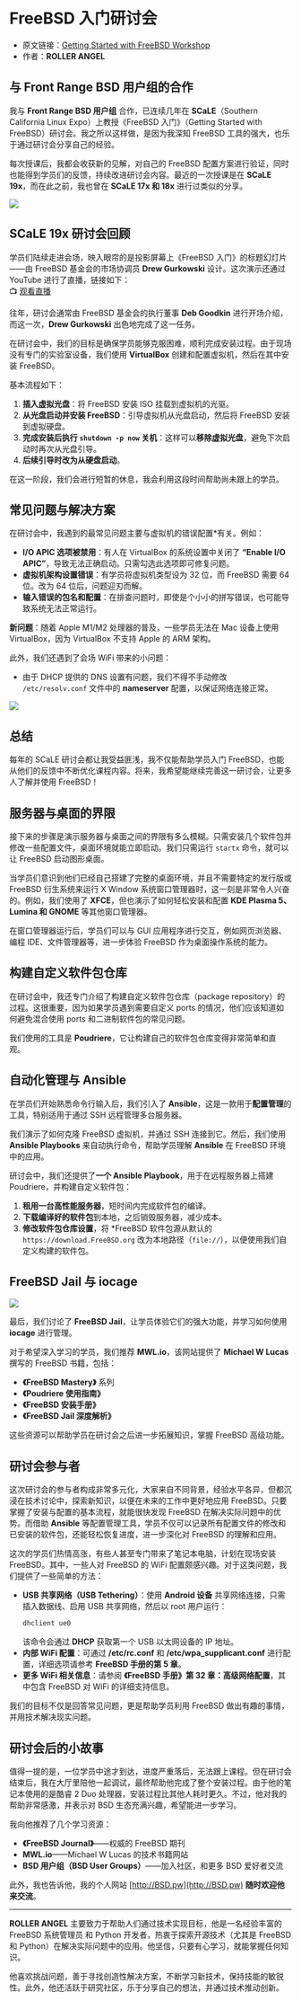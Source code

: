 # FreeBSD 入门研讨会

- 原文链接：[Getting Started with FreeBSD Workshop](https://freebsdfoundation.org/wp-content/uploads/2022/08/angel_workshop.pdf)
- 作者：**ROLLER ANGEL**

## 与 Front Range BSD 用户组的合作

我与 **Front Range BSD 用户组** 合作，已连续几年在 **SCaLE**（Southern California Linux Expo）上教授《FreeBSD 入门》（Getting Started with FreeBSD）研讨会。我之所以这样做，是因为我深知 FreeBSD 工具的强大，也乐于通过研讨会分享自己的经验。  

每次授课后，我都会收获新的见解，对自己的 FreeBSD 配置方案进行验证，同时也能得到学员们的反馈，持续改进研讨会内容。最近的一次授课是在 **SCaLE 19x**，而在此之前，我也曾在 **SCaLE 17x 和 18x** 进行过类似的分享。  

![](https://github.com/user-attachments/assets/629172b4-8f59-4aa8-a05e-05d3b781a141)


## SCaLE 19x 研讨会回顾

学员们陆续走进会场，映入眼帘的是投影屏幕上《FreeBSD 入门》的标题幻灯片——由 FreeBSD 基金会的市场协调员 **Drew Gurkowski** 设计。这次演示还通过 YouTube 进行了直播，链接如下：  
📺 [观看直播](https://www.youtube.com/watch?v=ByFCRwMJATM)  

往年，研讨会通常由 FreeBSD 基金会的执行董事 **Deb Goodkin** 进行开场介绍，而这一次，**Drew Gurkowski** 出色地完成了这一任务。  

在研讨会中，我们的目标是确保学员能够克服困难，顺利完成安装过程。由于现场没有专门的实验室设备，我们使用 **VirtualBox** 创建和配置虚拟机，然后在其中安装 FreeBSD。  

基本流程如下：  
1. **插入虚拟光盘**：将 FreeBSD 安装 ISO 挂载到虚拟机的光驱。  
2. **从光盘启动并安装 FreeBSD**：引导虚拟机从光盘启动，然后将 FreeBSD 安装到虚拟硬盘。  
3. **完成安装后执行 `shutdown -p now` 关机**：这样可以**移除虚拟光盘**，避免下次启动时再次从光盘引导。  
4. **后续引导时改为从硬盘启动**。  

在这一阶段，我们会进行短暂的休息，我会利用这段时间帮助尚未跟上的学员。  



## 常见问题与解决方案

在研讨会中，我遇到的最常见问题主要与虚拟机的错误配置*有关。例如：  
- **I/O APIC 选项被禁用**：有人在 VirtualBox 的系统设置中关闭了 **“Enable I/O APIC”**，导致无法正确启动。只需勾选此选项即可修复问题。  
- **虚拟机架构设置错误**：有学员将虚拟机类型设为 32 位，而 FreeBSD 需要 64 位。改为 64 位后，问题迎刃而解。  
- **输入错误的包名和配置**：在排查问题时，即使是个小小的拼写错误，也可能导致系统无法正常运行。  

**新问题**：随着 Apple M1/M2 处理器的普及，一些学员无法在 Mac 设备上使用 VirtualBox，因为 VirtualBox 不支持 Apple 的 ARM 架构。  

此外，我们还遇到了会场 WiFi 带来的小问题：  
- 由于 DHCP 提供的 DNS 设置有问题，我们不得不手动修改 `/etc/resolv.conf` 文件中的 **nameserver** 配置，以保证网络连接正常。  

![](https://github.com/user-attachments/assets/54d3652f-6654-4bfa-9d87-fabe3b078a80)


## 总结  

每年的 SCaLE 研讨会都让我受益匪浅，我不仅能帮助学员入门 FreeBSD，也能从他们的反馈中不断优化课程内容。将来，我希望能继续完善这一研讨会，让更多人了解并使用 FreeBSD！

## 服务器与桌面的界限 

接下来的步骤是演示服务器与桌面之间的界限有多么模糊。只需安装几个软件包并修改一些配置文件，桌面环境就能立即启动。我们只需运行 `startx` 命令，就可以让 FreeBSD 启动图形桌面。  

当学员们意识到他们已经自己搭建了完整的桌面环境，并且不需要特定的发行版或 FreeBSD 衍生系统来运行 X Window 系统窗口管理器时，这一刻是非常令人兴奋的。例如，我们使用了 **XFCE**，但也演示了如何轻松安装和配置 **KDE Plasma 5、Lumina 和 GNOME** 等其他窗口管理器。  

在窗口管理器运行后，学员们可以与 GUI 应用程序进行交互，例如网页浏览器、编程 IDE、文件管理器等，进一步体验 FreeBSD 作为桌面操作系统的能力。  

## 构建自定义软件包仓库

在研讨会中，我还专门介绍了构建自定义软件包仓库（package repository）的过程。这很重要，因为如果学员遇到需要自定义 ports 的情况，他们应该知道如何避免混合使用 ports 和二进制软件包的常见问题。  

我们使用的工具是 **Poudriere**，它让构建自己的软件包仓库变得非常简单和直观。  


## 自动化管理与 Ansible

在学员们开始熟悉命令行输入后，我们引入了 **Ansible**，这是一款用于**配置管理**的工具，特别适用于通过 SSH 远程管理多台服务器。  

我们演示了如何克隆 FreeBSD 虚拟机，并通过 SSH 连接到它。然后，我们使用 **Ansible Playbooks** 来自动执行命令，帮助学员理解 **Ansible** 在 FreeBSD 环境中的应用。  

研讨会中，我们还提供了**一个 Ansible Playbook**，用于在远程服务器上搭建 Poudriere，并构建自定义软件包：  
1. **租用一台高性能服务器**，短时间内完成软件包的编译。  
2. **下载编译好的软件包**到本地，之后销毁服务器，减少成本。  
3. **修改软件包仓库设置**，将 *FreeBSD 软件包源从默认的 `https://download.FreeBSD.org` 改为本地路径（`file://`），以便使用我们自定义构建的软件包。  

## FreeBSD Jail 与 iocage 

![](https://github.com/user-attachments/assets/1d2d7683-37fd-41fe-9d9c-f1a0f596048c)


最后，我们讨论了 **FreeBSD Jail**，让学员体验它们的强大功能，并学习如何使用 **iocage** 进行管理。  

对于希望深入学习的学员，我们推荐 **MWL.io**，该网站提供了 **Michael W Lucas** 撰写的 FreeBSD 书籍，包括：  
- **《FreeBSD Mastery》** 系列  
- **《Poudriere 使用指南》**  
- **《FreeBSD 安装手册》**  
- **《FreeBSD Jail 深度解析》**  

这些资源可以帮助学员在研讨会之后进一步拓展知识，掌握 FreeBSD 高级功能。

## 研讨会参与者

这次研讨会的参与者构成非常多元化，大家来自不同背景，经验水平各异，但都沉浸在技术讨论中，探索新知识，以便在未来的工作中更好地应用 FreeBSD。只要掌握了安装与配置的基本流程，就能很快发现 FreeBSD 在解决实际问题中的优势。而借助 **Ansible** 等配置管理工具，学员不仅可以记录所有配置文件的修改和已安装的软件包，还能轻松恢复进度，进一步深化对 FreeBSD 的理解和应用。  

这次的学员们热情高涨，有些人甚至专门带来了笔记本电脑，计划在现场安装 FreeBSD。其中，一些人对 FreeBSD 的 WiFi 配置颇感兴趣。对于这类问题，我们提供了一些简单的方法：  
- **USB 共享网络（USB Tethering）**：使用 **Android 设备** 共享网络连接，只需插入数据线、启用 USB 共享网络，然后以 root 用户运行：  
  ```sh
  dhclient ue0
  ```  
  该命令会通过 **DHCP** 获取第一个 USB 以太网设备的 IP 地址。  
- **内部 WiFi 配置**：可通过 **/etc/rc.conf** 和 **/etc/wpa_supplicant.conf** 进行配置，详细选项请参考 **FreeBSD 手册的第 5 章**。  
- **更多 WiFi 相关信息**：请参阅 **《FreeBSD 手册》第 32 章：高级网络配置**，其中包含 FreeBSD 对 WiFi 的详细支持信息。  

我们的目标不仅是回答常见问题，更是帮助学员利用 FreeBSD 做出有趣的事情，并用技术解决现实问题。  



## 研讨会后的小故事 

值得一提的是，一位学员中途才到达，进度严重落后，无法跟上课程。但在研讨会结束后，我在大厅里陪他一起调试，最终帮助他完成了整个安装过程。由于他的笔记本使用的是酷睿 2 Duo 处理器，安装过程比其他人耗时更久。不过，他对我的帮助非常感激，并表示对 BSD 生态充满兴趣，希望能进一步学习。  

我向他推荐了几个学习资源：  
- **《FreeBSD Journal》**——权威的 FreeBSD 期刊  
- **MWL.io**——Michael W Lucas 的技术书籍网站  
- **BSD 用户组（BSD User Groups）**——加入社区，和更多 BSD 爱好者交流  

此外，我也告诉他，我的个人网站 [http://BSD.pw](http://BSD.pw) **随时欢迎他来交流**。  

---

**ROLLER ANGEL** 主要致力于帮助人们通过技术实现目标，他是一名经验丰富的 FreeBSD 系统管理员 和 Python 开发者，热衷于探索开源技术（尤其是 FreeBSD 和 Python）在解决实际问题中的应用。他坚信，只要有心学习，就能掌握任何知识。  

他喜欢挑战问题，善于寻找创造性解决方案，不断学习新技术，保持技能的敏锐性。此外，他还活跃于研究社区，乐于分享自己的想法，并通过技术推动创新。
